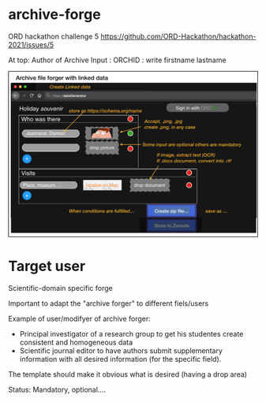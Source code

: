 # archive-forge
ORD hackathon challenge 5 https://github.com/ORD-Hackathon/hackathon-2021/issues/5

At top:
Author of Archive
Input : ORCHID : write firstname lastname

<img style="border:1px solid black;" src="images/demo.png" width="600" alt="Example of archive forger." />

# Target user

Scientific-domain specific forge

Important to adapt the "archive forger" to different fiels/users

Example of user/modifyer of archive forger:

- Principal investigator of a research group to get his studentes create consistent and homogeneous data
- Scientific journal editor to have authors submit supplementary information with all desired information (for the specific field).

The template should make it obvious what is desired (having a drop area)

Status: Mandatory, optional....

